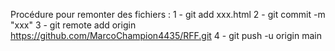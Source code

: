 Procédure pour remonter des fichiers :
1 - git add xxx.html
2 - git commit -m "xxx"
3 - git remote add origin https://github.com/MarcoChampion4435/RFF.git
4 - git push -u origin main